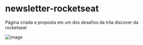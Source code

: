 # newsletter-rocketseat
Página criada e proposta em um dos desafios da trila discover da rocketseat

![image](https://user-images.githubusercontent.com/82914908/162644216-bae11db5-230d-4f97-b83d-485079bf924f.png)

